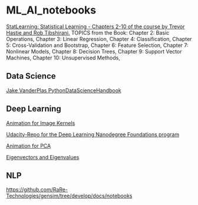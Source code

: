 # ML_AI_notebooks

[StatLearning: Statistical Learning - Chapters 2-10 of the course by Trevor Hastie and Rob Tibshirani.](http://sujitpal.blogspot.com/2014/05/ipython-notebooks-for-statlearning.html)
TOPICS from the Book: 
 Chapter 2: Basic Operations,
 Chapter 3: Linear Regression,
 Chapter 4: Classification,
 Chapter 5: Cross-Validation and Bootstrap,
 Chapter 6: Feature Selection,
 Chapter 7: Nonlinear Models,
 Chapter 8: Decision Trees,
 Chapter 9: Support Vector Machines,
 Chapter 10: Unsupervised Methods,


## Data Science
[Jake VanderPlas PythonDataScienceHandbook](https://github.com/jakevdp/PythonDataScienceHandbook)


## Deep Learning
[Animation for Image Kernels](http://setosa.io/ev/image-kernels/)

[Udacity-Repo for the Deep Learning Nanodegree Foundations program](https://github.com/udacity/deep-learning)


[Animation for PCA](http://setosa.io/ev/principal-component-analysis/)

[Eigenvectors and Eigenvalues](http://setosa.io/ev/eigenvectors-and-eigenvalues/)



## NLP
https://github.com/RaRe-Technologies/gensim/tree/develop/docs/notebooks
